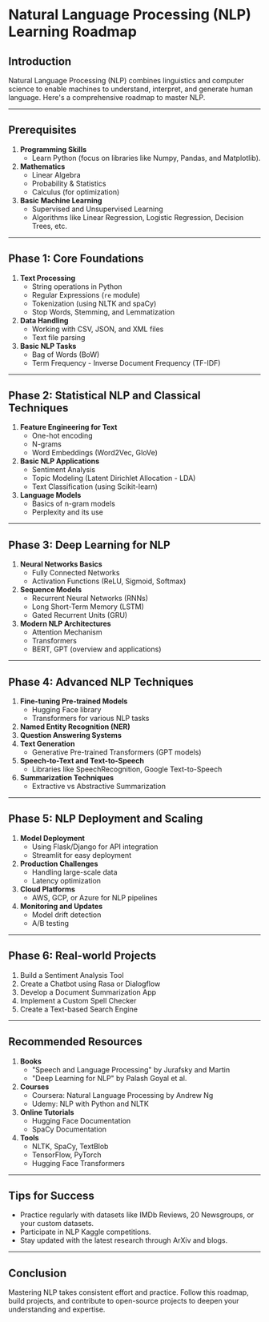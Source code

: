 
# Natural Language Processing (NLP) Learning Roadmap

## Introduction
Natural Language Processing (NLP) combines linguistics and computer science to enable machines to understand, interpret, and generate human language. Here's a comprehensive roadmap to master NLP.

---

## Prerequisites
1. **Programming Skills**
   - Learn Python (focus on libraries like Numpy, Pandas, and Matplotlib).
2. **Mathematics**
   - Linear Algebra
   - Probability & Statistics
   - Calculus (for optimization)
3. **Basic Machine Learning**
   - Supervised and Unsupervised Learning
   - Algorithms like Linear Regression, Logistic Regression, Decision Trees, etc.

---

## Phase 1: Core Foundations
1. **Text Processing**
   - String operations in Python
   - Regular Expressions (`re` module)
   - Tokenization (using NLTK and spaCy)
   - Stop Words, Stemming, and Lemmatization
2. **Data Handling**
   - Working with CSV, JSON, and XML files
   - Text file parsing
3. **Basic NLP Tasks**
   - Bag of Words (BoW)
   - Term Frequency - Inverse Document Frequency (TF-IDF)

---

## Phase 2: Statistical NLP and Classical Techniques
1. **Feature Engineering for Text**
   - One-hot encoding
   - N-grams
   - Word Embeddings (Word2Vec, GloVe)
2. **Basic NLP Applications**
   - Sentiment Analysis
   - Topic Modeling (Latent Dirichlet Allocation - LDA)
   - Text Classification (using Scikit-learn)
3. **Language Models**
   - Basics of n-gram models
   - Perplexity and its use

---

## Phase 3: Deep Learning for NLP
1. **Neural Networks Basics**
   - Fully Connected Networks
   - Activation Functions (ReLU, Sigmoid, Softmax)
2. **Sequence Models**
   - Recurrent Neural Networks (RNNs)
   - Long Short-Term Memory (LSTM)
   - Gated Recurrent Units (GRU)
3. **Modern NLP Architectures**
   - Attention Mechanism
   - Transformers
   - BERT, GPT (overview and applications)

---

## Phase 4: Advanced NLP Techniques
1. **Fine-tuning Pre-trained Models**
   - Hugging Face library
   - Transformers for various NLP tasks
2. **Named Entity Recognition (NER)**
3. **Question Answering Systems**
4. **Text Generation**
   - Generative Pre-trained Transformers (GPT models)
5. **Speech-to-Text and Text-to-Speech**
   - Libraries like SpeechRecognition, Google Text-to-Speech
6. **Summarization Techniques**
   - Extractive vs Abstractive Summarization

---

## Phase 5: NLP Deployment and Scaling
1. **Model Deployment**
   - Using Flask/Django for API integration
   - Streamlit for easy deployment
2. **Production Challenges**
   - Handling large-scale data
   - Latency optimization
3. **Cloud Platforms**
   - AWS, GCP, or Azure for NLP pipelines
4. **Monitoring and Updates**
   - Model drift detection
   - A/B testing

---

## Phase 6: Real-world Projects
1. Build a Sentiment Analysis Tool
2. Create a Chatbot using Rasa or Dialogflow
3. Develop a Document Summarization App
4. Implement a Custom Spell Checker
5. Create a Text-based Search Engine

---

## Recommended Resources
1. **Books**
   - "Speech and Language Processing" by Jurafsky and Martin
   - "Deep Learning for NLP" by Palash Goyal et al.
2. **Courses**
   - Coursera: Natural Language Processing by Andrew Ng
   - Udemy: NLP with Python and NLTK
3. **Online Tutorials**
   - Hugging Face Documentation
   - SpaCy Documentation
4. **Tools**
   - NLTK, SpaCy, TextBlob
   - TensorFlow, PyTorch
   - Hugging Face Transformers

---

## Tips for Success
- Practice regularly with datasets like IMDb Reviews, 20 Newsgroups, or your custom datasets.
- Participate in NLP Kaggle competitions.
- Stay updated with the latest research through ArXiv and blogs.

---

## Conclusion
Mastering NLP takes consistent effort and practice. Follow this roadmap, build projects, and contribute to open-source projects to deepen your understanding and expertise.
